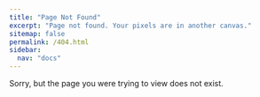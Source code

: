 ```yaml
---
title: "Page Not Found"
excerpt: "Page not found. Your pixels are in another canvas."
sitemap: false
permalink: /404.html
sidebar:
  nav: "docs"
---
```


Sorry, but the page you were trying to view does not exist.